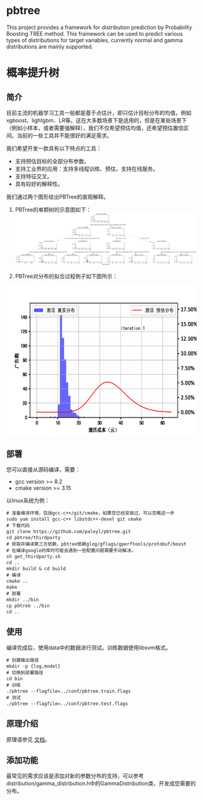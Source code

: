 # pbtree
This project provides a framework for distribution prediction by Probability Boosting TREE method. This framework can be used to predict various types of distributions for target variables, currently normal and gamma distributions are mainly supported.

# 概率提升树

## 简介

目前主流的机器学习工具一般都是基于点估计，即只估计目标分布的均值，例如xgboost、lightgbm、LR等。这在大多数场景下是适用的，但是在某些场景下（例如小样本，或者需要强解释），我们不仅希望预估均值，还希望预估置信区间。当前的一些工具并不能很好的满足需求。

我们希望开发一款具有以下特点的工具：

- 支持预估目标的全部分布参数。
- 支持工业界的应用：支持多线程训练、预估，支持在线服务。
- 支持特征交叉。
- 具有较好的解释性。

我们通过两个图形给出PBTree的直观解释。

1. PBTree的单颗树的示意图如下：
![pbtree](./image/pbtree3_1.mdl.png)

2. PBTree对分布的拟合过程例子如下图所示：
<img src="./image/alter_coord.gif" width = "600" height = "400" alt="PBTree拟合过程" align=center />


## 部署

您可以直接从源码编译，需要：

- gcc version >= 8.2
- cmake version >= 3.15

以linux系统为例：
```
# 准备编译环境，包括gcc-c++/git/cmake，如果您已经安装过，可以忽略这一步
sudo yum install gcc-c++ libstdc++-devel git cmake
# 下载代码
git clone https://github.com/paleyl/pbtree.git
cd pbtree/thirdparty
# 获取并编译第三方依赖，pbtree依赖glog/gflags/gperftools/protobuf/boost
# 在编译google的库时可能会遇到一些配置问题需要手动解决。
sh get_thirdparty.sh 
cd ..
mkdir build & cd build
# 编译
cmake ..
make
# 部署
mkdir ../bin
cp pbtree ../bin
cd ..
```

## 使用

编译完成后，使用data中的数据进行测试。训练数据使用libsvm格式。
```
# 创建输出路径
mkdir -p {log,model}
# 切换到部署路径
cd bin
# 训练
./pbtree --flagfile=../conf/pbtree.train.flags
# 测试
./pbtree --flagfile=../conf/pbtree.test.flags
```

## 原理介绍
原理请参见 [文档](doc/pbtree.md)。

## 添加功能
最常见的需求应该是添加对新的参数分布的支持，可以参考distribution/gamma_distribution.h中的GammaDistribution类，开发成您需要的分布。